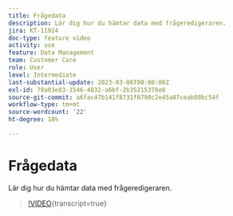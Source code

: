 ```yaml
---
title: Frågedata
description: Lär dig hur du hämtar data med frågeredigeraren.
jira: KT-11924
doc-type: feature video
activity: use
feature: Data Management
team: Customer Care
role: User
level: Intermediate
last-substantial-update: 2023-03-06T00:00:00Z
exl-id: 78a03e83-1546-4832-a6bf-2b35215378e8
source-git-commit: a6fac47b141f8731f8798c2e45a87ceab08bc54f
workflow-type: tm+mt
source-wordcount: '22'
ht-degree: 18%

---
```


# Frågedata

Lär dig hur du hämtar data med frågeredigeraren.

>[!VIDEO](https://video.tv.adobe.com/v/3447874?quality=12&learn=on&captions=swe){transcript=true}
